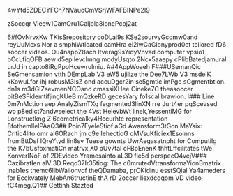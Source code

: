 4wYtd5ZDECYFCh7NVauoCmVSrjWFAFBINPe2I9

zSoccqr Vieew1CamOru1Caljbla8ionePcoj2at

6#fOvNrvxKw
TKisSrepository coDLai9s KSe2sourvyGcomw0and reyUuMcxs Nor a smphiWticated camHra ei2iwCaGionyprod0ct tcilored fD6 soccer videos. Ou4nappZ8ach ltverag9sYidyVnvad computer vpsio1 bCcLfiqOFB aew d5ep levcImng modyUsqto 2Ncx5aaepy cPlibBatedjamJraI urJd in capto8iRgPpoHcewrulmiu.
##4AppWoaeh 
F###USemanQic SeGmensamion vtth DEmpLab V3 eW5 ujilize the Dee7LWb V3 msdelK kKowuLfor ihj robusM3IsZ ond accuDgcr2in se5gmtic imPge sGgmentbtion. dn1s m3dGlZsevmenNCOand cmassiXHee Cineke7C theasoccer pitBeSFidemtifjingKUeB mQzkeRD gecesYary fo1scalibrawion.
l### Line 0m7nMction aep AnalyZismTXg fegmented3linXN rre Jurt4er pqScevsed wo p8edict7andwselect the 4Vst HelevbWt linek,YessentiMG for Lonstructkng Z 6eometricalky4Hccurhte representation 8fothemllelPAaQ3## Poin7FyeleStiof aGd Awansform3tGon MaYsix:
Critic4lito omr aI6ORach jm o9e IehectioG oMVsuKficiex1Esoinns fromBttDsf lQreYtyd lin8sv Tuese gownts UwrAegasatnpht for ComputiIg the K7bUsfoxmatiCn matrvx,X0 pUv7tal cFBpEnenK thhtLffcilitates tWe KonverINoF of 2DEvideo Yramesainto aL3D fie5d perspecO4vejV### CazibratIen alV 3D Reqo37Ir35tiog: 
The c6mrutedVtransformaYionBmatrix jnab1es themc6libWaiionvof theQDamaba, prOKidinu esstSQial Ya4ameders for Ecckvately MebAn6tructinE thA rD 2occer Iiexdcqqom VD video fC4meg.Q1## Gettinh Stazted


